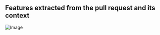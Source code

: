 ##     Features extracted from the pull request and its context

![Image](https://github.com/PRPF/results/blob/master/Features.png)

